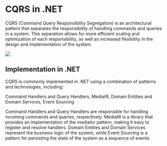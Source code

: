    # CQRS in .NET

CQRS (Command Query Responsibility Segregation) is an architectural pattern that separates the responsibility of handling commands and queries in a system. This separation allows for more efficient scaling and optimization of each responsibility, as well as increased flexibility in the design and implementation of the system.

![](https://user-images.githubusercontent.com/102484836/230997240-1f1b07ff-e709-48df-8d62-efe746c77880.png)

## Implementation in .NET
CQRS is commonly implemented in .NET using a combination of patterns and technologies, including:

Command Handlers and Query Handlers,
MediatR,
Domain Entities and Domain Services,
Event Sourcing

Command Handlers and Query Handlers are responsible for handling incoming commands and queries, respectively. MediatR is a library that provides an implementation of the mediator pattern, making it easy to register and resolve handlers. Domain Entities and Domain Services represent the business logic of the system, while Event Sourcing is a pattern for persisting the state of the system as a sequence of events.

